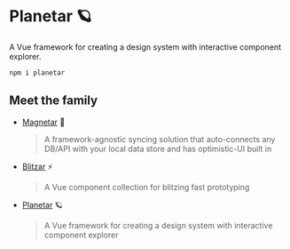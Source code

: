 # Planetar 🪐

A Vue framework for creating a design system with interactive component explorer.

```sh
npm i planetar
```

## Meet the family

- [Magnetar](https://github.com/mesqueeb/magnetar) 🌟
  > A framework-agnostic syncing solution that auto-connects any DB/API with your local data store and has optimistic-UI built in
- [Blitzar](https://github.com/mesqueeb/blitzar) ⚡️
  > A Vue component collection for blitzing fast prototyping
- [Planetar](https://github.com/mesqueeb/planetar) 🪐
  > A Vue framework for creating a design system with interactive component explorer
